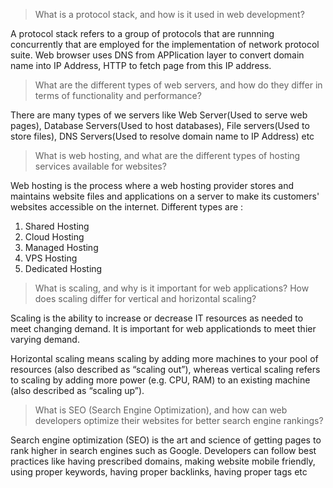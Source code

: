 >What is a protocol stack, and how is it used in web development?

A protocol stack refers to a group of protocols that are runnning concurrently that are employed for the implementation of network protocol suite. Web browser uses DNS from APPlication layer to convert domain name into IP Address, HTTP to fetch page from this IP address.

>What are the different types of web servers, and how do they differ in terms of functionality and performance?

There are many types of we servers like Web Server(Used to serve web pages), Database Servers(Used to host databases), File servers(Used to store files), DNS Servers(Used to resolve domain name to IP Address) etc

>What is web hosting, and what are the different types of hosting services available for websites?

Web hosting is the process where a web hosting provider stores and maintains website files and applications on a server to make its customers' websites accessible on the internet.
Different types are :
1. Shared Hosting
2. Cloud Hosting
3. Managed Hosting
4. VPS Hosting
5. Dedicated Hosting

>What is scaling, and why is it important for web applications? How does scaling differ for vertical and horizontal scaling?

Scaling is the ability to increase or decrease IT resources as needed to meet changing demand. It is important for web applicationds to meet thier varying demand.

Horizontal scaling means scaling by adding more machines to your pool of resources (also described as “scaling out”), whereas vertical scaling refers to scaling by adding more power (e.g. CPU, RAM) to an existing machine (also described as “scaling up”).

>What is SEO (Search Engine Optimization), and how can web developers optimize their websites for better search engine rankings?

Search engine optimization (SEO) is the art and science of getting pages to rank higher in search engines such as Google. 
Developers can follow best practices like having prescribed domains, making website mobile friendly, using proper keywords, having proper backlinks, having proper tags etc